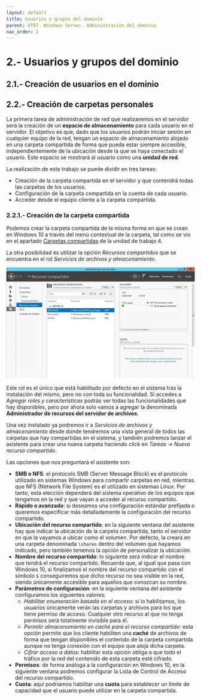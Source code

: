 ```yaml
---
layout: default
title: Usuarios y grupos del dominio
parent: UT07. Windows Server. Administración del dominio
nav_order: 2
---
```


# 2.- Usuarios y grupos del dominio

## 2.1.- Creación de usuarios en el dominio



## 2.2.- Creación de carpetas personales

La primera tarea de administración de red que realizaremos en el servidor será la creación de un **espacio de almacenamiento** para cada usuario en el servidor. El objetivo es que, dado que los usuarios podrán iniciar sesión en cualquier equipo de la red, tengan un espacio de almacenamiento alojado en una carpeta compartida de forma que pueda estar siempre accesible, independientemente de la ubicación desde la que se haya conectado el usuario. Este espacio se mostrará al usuario como una **unidad de red**.

La realización de este trabajo se puede dividir en tres tareas:

- Creación de la carpeta compartida en el servidor y que contendrá todas las carpetas de los usuarios.
- Configuración de la carpeta compartida en la cuenta de cada usuario.
- Acceder desde el equipo cliente a la carpeta compartida.


### 2.2.1.- Creación de la carpeta compartida

Podemos crear la carpeta compartida de la misma forma en que se crean en Windows 10 a través del menú contextual de la carpeta, tal como se vio en el apartado [Carpetas compartidas](../UT04_Win10_Almacenamiento/05_compartidas.md) de la unidad de trabajo 4.

La otra posibilidad es utilizar la opción *Recursos compartidos* que se encuentra en el rol *Servicios de archivos y almacenamiento*.

![Recursos compartidos](imgs/02_02_recursos_compartidos.jpg)

Este rol es el único que está habilitado por defecto en el sistema tras la instalación del mismo, pero no con toda su funcionalidad. Si accedes a *Agregar roles y características* podrás ver todas las funcionalidades que hay disponibles, pero por ahora solo vamos a agregar la denominada **Administrador de recursos del servidor de archivos**.

Una vez instalado ya podremos ir a *Servicios de archivos y almacenamiento* desde donde tendremos una vista general de todos las carpetas que hay compartidas en el sistema, y también podremos lanzar el asistente para crear una nueva carpeta haciendo *click* en *Tareas -> Nuevo recurso compartido*. 

Las opciones que nos preguntará el asistente son:

- **SMB o NFS**: el protocolo SMB (Server Message Block) es el protocolo utilizado en sistemas Windows para compartir carpetas en red, mientras que NFS (Network File System) es el utilizado en sistemas Linux. Por tanto, esta elección dependerá del sistema operativo de los equipos que tengamos en la red y que vayan a acceder al recurso compartido.
- **Rápido o avanzado**: si deseamos una configuración estándar prefijada o queremos especificar más detalladamente la configuración del recurso compartido.
- **Ubicación del recurso compartido**: en la siguiente ventana del asistente hay que indicar la ubicación de la carpeta compartida, tanto el servidor en que la vayamos a ubicar como el volumen. Por defecto, la creará en una carpeta denominada `\shares` dentro del volumen que hayamos indicado, pero también tenemos la opción de personalizar la ubicación.
- **Nombre del recurso compartido**: lo siguiente será indicar el nombre que tendrá el recurso compartido. Recuerda que, al igual que pasa con Windows 10, si finalizamos el nombre del recurso compartido con el símbolo `$` conseguiremos que dicho recurso no sea visible en la red, siendo únicamente accesible para aquellos que conozcan su nombre.
- **Parámetros de configuración**: en la siguiente ventana del asistente configuramos los siguientes valores:
  - *Habilitar enumeración basada en el acceso*: si lo habilitamos, los usuarios únicamente verán las carpetas y archivos para los que tiene permiso de acceso. Cualquier otro recurso al que no tenga permisos será totalmente invisible para él.
  - *Permitir almacenamiento en caché para el recurso compartido*: esta opción permite que los cliente habiliten una **caché** de archivos de forma que tengan disponibles el contenido de la carpeta compartida aunque no tenga conexión con el equipo que aloja dicha carpeta.
  - *Cifrar acceso a datos*: habilitar esta opción obliga a que todo el tráfico por la red del contenido de esta carpeta esté cifrado.
- **Permisos**: de forma análoga a la configuración en Windows 10, en la siguiente ventana podremos configurar la Lista de Control de Acceso del recurso compartido.
- **Cuota**: aquí podríamos habilitar una **cuota** para establecer un límite de capacidad que el usuario puede utilizar en la carpeta compartida.








